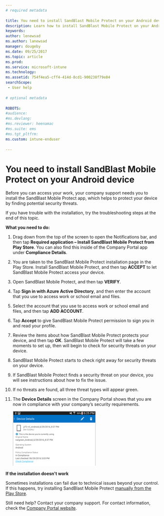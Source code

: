 ```yaml
---
# required metadata

title: You need to install SandBlast Mobile Protect on your Android device | Microsoft Docs
description: Learn how to install SandBlast Mobile Protect on your Android device.
keywords:
author: lenewsad
ms.author: lanewsad
manager: dougeby
ms.date: 09/25/2017
ms.topic: article
ms.prod:
ms.service: microsoft-intune
ms.technology:
ms.assetid: 754f4ea5-cff4-414d-8cd1-900238f79e84
searchScope:
 - User help

# optional metadata

ROBOTS:  
#audience:
#ms.devlang:
#ms.reviewer: heenamac
#ms.suite: ems
#ms.tgt_pltfrm:
ms.custom: intune-enduser

---
```


# You need to install SandBlast Mobile Protect on your Android device

Before you can access your work, your company support needs you to install the SandBlast Mobile Protect app, which helps to protect your device by finding potential security threats.

If you have trouble with the installation, try the troubleshooting steps at the end of this topic.

**What you need to do:**

1. Drag down from the top of the screen to open the Notifications bar, and then tap **Required application – Install SandBlast Mobile Protect from Play Store**. You can also find this inside of the Company Portal app under __Compliance Details__.

2. You are taken to the SandBlast Mobile Protect installation page in the Play Store. Install SandBlast Mobile Protect, and then tap **ACCEPT** to let SandBlast Mobile Protect access your device.

3. Open SandBlast Mobile Protect, and then tap **VERIFY**.

4. Tap **Sign in with Azure Active Directory**, and then enter the account that you use to access work or school email and files.

5. Select the account that you use to access work or school email and files, and then tap **ADD ACCOUNT**.

6. Tap **Accept** to give SandBlast Mobile Protect permission to sign you in and read your profile.

7. Review the items about how SandBlast Mobile Protect protects your device, and then tap **OK**. SandBlast Mobile Protect will take a few moments to set up, then will begin to check for security threats on your device.

8. SandBlast Mobile Protect starts to check right away for security threats on your device.

9.  If SandBlast Mobile Protect finds a security threat on your device, you will see instructions about how to fix the issue.

10.  If no threats are found, all three threat types will appear green.

11. The **Device Details** screen in the Company Portal shows that you are now in compliance with your company’s security requirements.

	![Your device is now in compliance with policies](./media/mtd-device-now-compliant-android.png)

**If the installation doesn't work**

Sometimes installations can fail due to technical issues beyond your control. If this happens, try installing SandBlast Mobile Protect [manually from the Play Store](https://play.google.com/store/apps/details?id=com.lacoon.security.fox).

Still need help? Contact your company support. For contact information, check the [Company Portal website](https://portal.manage.microsoft.com#HelpDeskDialog).
